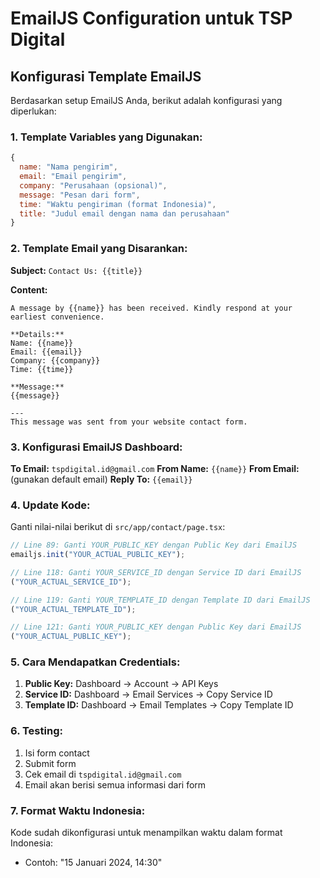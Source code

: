 # EmailJS Configuration untuk TSP Digital

## Konfigurasi Template EmailJS

Berdasarkan setup EmailJS Anda, berikut adalah konfigurasi yang diperlukan:

### 1. Template Variables yang Digunakan:

```javascript
{
  name: "Nama pengirim",
  email: "Email pengirim",
  company: "Perusahaan (opsional)",
  message: "Pesan dari form",
  time: "Waktu pengiriman (format Indonesia)",
  title: "Judul email dengan nama dan perusahaan"
}
```

### 2. Template Email yang Disarankan:

**Subject:** `Contact Us: {{title}}`

**Content:**

```
A message by {{name}} has been received. Kindly respond at your earliest convenience.

**Details:**
Name: {{name}}
Email: {{email}}
Company: {{company}}
Time: {{time}}

**Message:**
{{message}}

---
This message was sent from your website contact form.
```

### 3. Konfigurasi EmailJS Dashboard:

**To Email:** `tspdigital.id@gmail.com`
**From Name:** `{{name}}`
**From Email:** (gunakan default email)
**Reply To:** `{{email}}`

### 4. Update Kode:

Ganti nilai-nilai berikut di `src/app/contact/page.tsx`:

```typescript
// Line 89: Ganti YOUR_PUBLIC_KEY dengan Public Key dari EmailJS
emailjs.init("YOUR_ACTUAL_PUBLIC_KEY");

// Line 118: Ganti YOUR_SERVICE_ID dengan Service ID dari EmailJS
("YOUR_ACTUAL_SERVICE_ID");

// Line 119: Ganti YOUR_TEMPLATE_ID dengan Template ID dari EmailJS
("YOUR_ACTUAL_TEMPLATE_ID");

// Line 121: Ganti YOUR_PUBLIC_KEY dengan Public Key dari EmailJS
("YOUR_ACTUAL_PUBLIC_KEY");
```

### 5. Cara Mendapatkan Credentials:

1. **Public Key:** Dashboard → Account → API Keys
2. **Service ID:** Dashboard → Email Services → Copy Service ID
3. **Template ID:** Dashboard → Email Templates → Copy Template ID

### 6. Testing:

1. Isi form contact
2. Submit form
3. Cek email di `tspdigital.id@gmail.com`
4. Email akan berisi semua informasi dari form

### 7. Format Waktu Indonesia:

Kode sudah dikonfigurasi untuk menampilkan waktu dalam format Indonesia:

- Contoh: "15 Januari 2024, 14:30"
